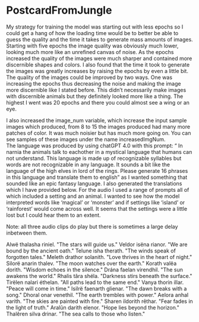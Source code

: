 # PostcardFromJungle

My strategy for training the model was starting out with less epochs so I could get a hang of how the loading time would be to better be able to guess the quality and the time it takes to generate mass amounts of images. Starting with five  epochs the image quality was obviously much lower, looking much more like an unrefined canvas of noise. As the epochs increased the quality of the images were much sharper and contained more discernible shapes and colors. I also found that the time it took to generate the images was greatly increases by raising the epochs by even a little bit. 
The quality of the images could be improved by two ways. One was increasing the epochs thus decreasing the noise and making the image more discernible like I stated before. This didn’t necessarily make images with discernible animals but they definitely looked more like a thing. The highest I went was 20 epochs and there you could almost see a wing or an eye. 

 I also increased the image_num variable, which increase the input sample images which produced, from 8 to 15 the images produced had many more patches of color. It was much noisier but has much more going on. You can see samples of these images under the name increasedImgNum.  
The language was produced by using chatGPT 4.0 with this prompt: “ In narnia the animals talk to eachother in a mystical language that humans can not understand. This language is made up of recognizable syllables but words are not recognizable in any language. It sounds a bit like the language of the high elves in lord of the rings. Please generate 16 phrases in this language and translate them to english” as I wanted something that sounded like an epic fantasy language. I also generated the translations which I have provided below. For the audio I used a range of prompts all of which included a setting and an animal. I wanted to see how the model interpreted words like ‘magical’ or ‘monster’ and if settings like ‘island’ or ‘rainforest’ would come across well. It seems that the settings were a little lost but I could hear them to an extent. 

Note: all three audio clips do play but there is sometimes a large delay inbetween them. 

Alwë thalasha riniel.
"The stars will guide us."
Veldor isëna rianor.
"We are bound by the ancient oath."
Telune isha therath.
"The winds speak of forgotten tales."
Meleth drathor solanith.
"Love thrives in the heart of night."
Silorë anarin thalev.
"The moon watches over the earth."
Korath valëa dorith.
"Wisdom echoes in the silence."
Drána faelan virendhil.
"The sun awakens the world."
Rhalis târa shéla.
"Darkness stirs beneath the surface."
Tirëlen nalari éthelan.
"All paths lead to the same end."
Vanya thorin illar.
"Peace will come in time."
Isilrë faenarth glienar.
"The dawn breaks with a song."
Dhoral onar venethil.
"The earth trembles with power."
Aelora anhal varith.
"The skies are painted with fire."
Sharen  ildorith rêthar.
"Fear fades in the light of truth."
Aralûn darith elenor.
"Hope lies beyond the horizon."
Thalêren silva drinar.
"The sea calls to those who listen."
